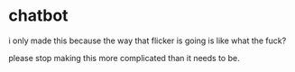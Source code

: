 # chatbot
i only made this because the way that flicker is going is like what the fuck?

please stop making this more complicated than it needs to be.


